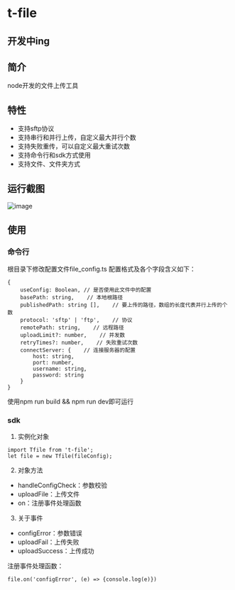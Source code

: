 # t-file

## 开发中ing

## 简介
node开发的文件上传工具

## 特性
- 支持sftp协议
- 支持串行和并行上传，自定义最大并行个数
- 支持失败重传，可以自定义最大重试次数
- 支持命令行和sdk方式使用
- 支持文件、文件夹方式

## 运行截图
![image](https://user-images.githubusercontent.com/46807600/115262405-17ec5600-a167-11eb-9cb5-860249acefd7.png)

## 使用

### 命令行
根目录下修改配置文件file_config.ts
配置格式及各个字段含义如下：
```
{
    useConfig: Boolean, // 是否使用此文件中的配置
    basePath: string,    // 本地根路径
    publishedPath: string [],    // 要上传的路径，数组的长度代表并行上传的个数
    protocol: 'sftp' | 'ftp',    // 协议
    remotePath: string,    // 远程路径
    uploadLimit?: number,    // 并发数
    retryTimes?: number,    // 失败重试次数
    connectServer: {    // 连接服务器的配置
        host: string,
        port: number,
        username: string,
        password: string
    }
}
```
使用npm run build && npm run dev即可运行

### sdk

1. 实例化对象
```
import Tfile from 't-file';
let file = new Tfile(fileConfig);
```

2. 对象方法

- handleConfigCheck：参数校验
- uploadFile：上传文件
- on：注册事件处理函数

3. 关于事件

- configError：参数错误
- uploadFail：上传失败
- uploadSuccess：上传成功

注册事件处理函数：
```
file.on('configError', (e) => {console.log(e)})
```


